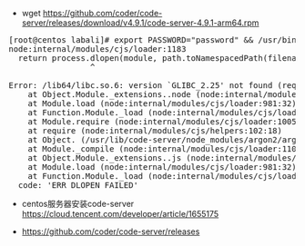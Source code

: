 + wget https://github.com/coder/code-server/releases/download/v4.9.1/code-server-4.9.1-arm64.rpm

<pre>
[root@centos labali]# export PASSWORD="password" && /usr/bin/code-server --port 9999 --host 0.0.0.0
node:internal/modules/cjs/loader:1183
  return process.dlopen(module, path.toNamespacedPath(filename));
                 ^

Error: /lib64/libc.so.6: version `GLIBC_2.25' not found (required by /usr/lib/code-server/node_modules/argon2/lib/binding/napi-v3/argon2.node)
    at Object.Module._extensions..node (node:internal/modules/cjs/loader:1183:18)
    at Module.load (node:internal/modules/cjs/loader:981:32)
    at Function.Module._load (node:internal/modules/cjs/loader:822:12)
    at Module.require (node:internal/modules/cjs/loader:1005:19)
    at require (node:internal/modules/cjs/helpers:102:18)
    at Object.<anonymous> (/usr/lib/code-server/node_modules/argon2/argon2.js:6:25)
    at Module._compile (node:internal/modules/cjs/loader:1101:14)
    at Object.Module._extensions..js (node:internal/modules/cjs/loader:1153:10)
    at Module.load (node:internal/modules/cjs/loader:981:32)
    at Function.Module._load (node:internal/modules/cjs/loader:822:12) {
  code: 'ERR_DLOPEN_FAILED'
</pre>

+ centos服务器安装code-server
https://cloud.tencent.com/developer/article/1655175


+ https://github.com/coder/code-server/releases